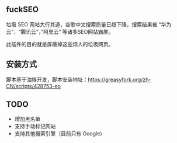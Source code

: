 ## fuckSEO

垃圾 SEO 网站大行其道，谷歌中文搜索质量日趋下降，搜索结果被 “华为云”，“腾讯云“，”阿里云“ 等诸多SEO网站霸屏。

此插件的目的就是屏蔽掉这些烦人的垃圾网页。



## 安装方式

脚本基于油猴开发，脚本安装地址：https://greasyfork.org/zh-CN/scripts/428753-eo



## TODO

* 增加黑名单
* 支持手动标记网站
* 支持其他搜索引擎（目前只有 Google）